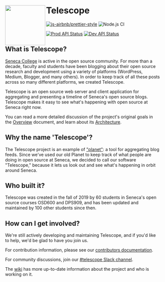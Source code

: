 # Telescope <img align="left" width="130" height="130" src=https://github.com/Seneca-CDOT/telescope/blob/master/src/web/public/logo.svg>

[![js-airbnb/prettier-style](https://img.shields.io/badge/code%20style-airbnb%2Fprettier-blue)](https://github.com/airbnb/javascript)
![Node.js CI](https://github.com/Seneca-CDOT/telescope/workflows/node-js-ci/badge.svg)

[![Prod API Status](https://img.shields.io/badge/Prod_API_Status-informational)](https://api.telescope.cdot.systems/v1/status)
[![Dev API Status](https://img.shields.io/badge/Dev_API_Status-informational)](https://dev.api.telescope.cdot.systems/v1/status)

## What is Telescope?

[Seneca College](https://www.senecacollege.ca/home.html) is active in the open
source community. For more than a decade, faculty and students have been
blogging about their open source research and development using a variety of
platforms (WordPress, Medium, Blogger, and many others). In order to keep
track of all these posts across so many different platforms, we created Telescope.

Telescope is an open source web server and client application for aggregating
and presenting a timeline of Seneca's open source blogs. Telescope makes it easy
to see what's happening with open source at Seneca right now.

You can read a more detailed discussion of the project's original goals in
the [Overview](src/docs/docs/overview.md) document, and learn about its [Architecture](src/docs/docs/architecture.md).

## Why the name 'Telescope'?

The Telescope project is an example of ["planet"](<https://en.wikipedia.org/wiki/Planet_(software)>):
a tool for aggregating blog feeds. Since we've used our old Planet to keep track
of what people are doing in open source at Seneca, we decided to call our software
"Telescope," because it lets us look out and see what's happening in orbit around
Seneca.

## Who built it?

Telescope was created in the fall of 2019 by 60 students in Seneca's open source courses
OSD600 and DPS909, and has been updated and maintained by 100 other students since then.

## How can I get involved?

We're still actively developing and maintaining Telescope, and if you'd like to help,
we'd be glad to have you join us.

For contribution information, please see our [contributors documentation](src/docs/docs/contributing/CONTRIBUTING.md).

For community discussions, join our [#telescope Slack channel](https://seneca-open-source.slack.com/archives/CS5DGCAE5).

The [wiki](https://github.com/Seneca-CDOT/telescope/wiki) has more up-to-date information about the project and who is working on it.
